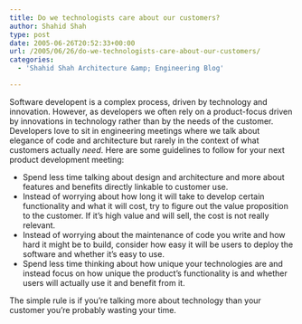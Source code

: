 ```yaml
---
title: Do we technologists care about our customers?
author: Shahid Shah
type: post
date: 2005-06-26T20:52:33+00:00
url: /2005/06/26/do-we-technologists-care-about-our-customers/
categories:
  - 'Shahid Shah Architecture &amp; Engineering Blog'

---
```

Software developent is a complex process, driven by technology and innovation. However, as developers we often rely on a product-focus driven by innovations in technology rather than by the needs of the customer. Developers love to sit in engineering meetings where we talk about elegance of code and architecture but rarely in the context of what customers actually _need_. Here are some guidelines to follow for your next product development meeting:

  * Spend less time talking about design and architecture and more about features and benefits directly linkable to customer use.
  * Instead of worrying about how long it will take to develop certain functionality and what it will cost, try to figure out the value proposition to the customer. If it&#8217;s high value and will sell, the cost is not really relevant.
  * Instead of worrying about the maintenance of code you write and how hard it might be to build, consider how easy it will be users to deploy the software and whether it&#8217;s easy to use.
  * Spend less time thinking about how unique your technologies are and instead focus on how unique the product&#8217;s functionality is and whether users will actually use it and benefit from it.

The simple rule is if you&#8217;re talking more about technology than your customer you&#8217;re probably wasting your time.